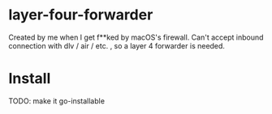 # layer-four-forwarder

Created by me when I get f**ked by macOS's firewall. Can't accept inbound connection with dlv / air / etc. , so a layer 4 forwarder is needed.

# Install 
TODO: make it go-installable